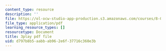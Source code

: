 ```yaml
---
content_type: resource
description: ''
file: https://ol-ocw-studio-app-production.s3.amazonaws.com/courses/8-01sc-classical-mechanics-fall-2016/d797b8b5aabbab962e6f37716c360e3b_mHVnpuhfpvI.pdf
file_type: application/pdf
learning_resource_types: []
resourcetype: Document
title: 3play pdf file
uid: d797b8b5-aabb-ab96-2e6f-37716c360e3b
---
```

